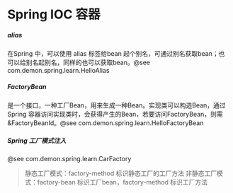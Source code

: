 # Spring IOC 容器
##### alias 
在Spring 中，可以使用 alias 标签给bean 起个别名，可通过别名获取bean；也可以给别名起别名，同样的也可以获取bean。@see com.demon.spring.learn.HelloAlias

##### FactoryBean
是一个接口，一种工厂Bean，用来生成一种Bean。实现类可以构造Bean，通过Spring 容器访问实现类时，会获得产生的Bean，若要访问FactoryBean，则需&FactoryBeanId。@see com.demon.spring.learn.HelloFactoryBean

##### Spring 工厂模式注入
@see com.demon.spring.learn.CarFactory
> 静态工厂模式：factory-method 标识静态工厂的工厂方法
> 非静态工厂模式：factory-bean 标识工厂bean，factory-method 标识工厂方法
